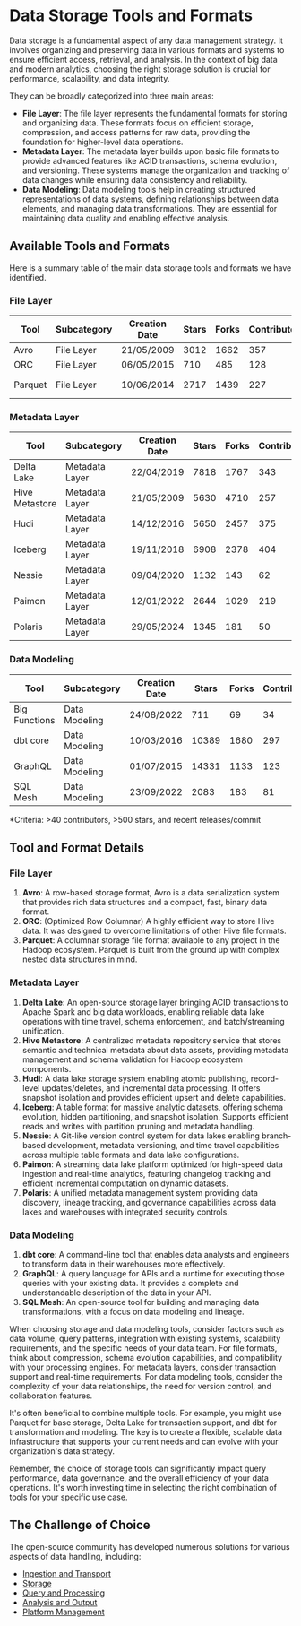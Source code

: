 # Data Storage Tools and Formats

Data storage is a fundamental aspect of any data management strategy. It involves organizing and preserving data in various formats and systems to ensure efficient access, retrieval, and analysis. In the context of big data and modern analytics, choosing the right storage solution is crucial for performance, scalability, and data integrity.

They can be broadly categorized into three main areas:
- **File Layer**: The file layer represents the fundamental formats for storing and organizing data. These formats focus on efficient storage, compression, and access patterns for raw data, providing the foundation for higher-level data operations.
- **Metadata Layer**: The metadata layer builds upon basic file formats to provide advanced features like ACID transactions, schema evolution, and versioning. These systems manage the organization and tracking of data changes while ensuring data consistency and reliability.
- **Data Modeling**: Data modeling tools help in creating structured representations of data systems, defining relationships between data elements, and managing data transformations. They are essential for maintaining data quality and enabling effective analysis.

## Available Tools and Formats

Here is a summary table of the main data storage tools and formats we have identified.

### File Layer

| Tool | Subcategory | Creation Date | Stars | Forks | Contributors | Last Release | Latest Commit | Meets Criteria* | Link |
|---|---|---|---|---|---|---|---|---|---|
| Avro | File Layer | 21/05/2009 | 3012 | 1662 | 357 | 05/08/2024 | 19/02/2025 | Yes | https://github.com/apache/avro |
| ORC | File Layer | 06/05/2015 | 710 | 485 | 128 | 10/01/2025 | 16/02/2025 | Yes | https://github.com/apache/orc |
| Parquet | File Layer | 10/06/2014 | 2717 | 1439 | 227 | 02/12/2024 | 17/02/2025 | Yes | https://github.com/apache/parquet-mr |

### Metadata Layer

| Tool | Subcategory | Creation Date | Stars | Forks | Contributors | Last Release | Latest Commit | Meets Criteria* | Link |
|---|---|---|---|---|---|---|---|---|---|
| Delta Lake | Metadata Layer | 22/04/2019 | 7818 | 1767 | 343 | 06/01/2025 | 19/02/2025 | Yes | https://github.com/delta-io/delta |
| Hive Metastore | Metadata Layer | 21/05/2009 | 5630 | 4710 | 257 | N/A | 19/02/2025 | Yes | https://github.com/apache/hive |
| Hudi | Metadata Layer | 14/12/2016 | 5650 | 2457 | 375 | 19/02/2025 | 19/02/2025 | Yes | https://github.com/apache/hudi |
| Iceberg | Metadata Layer | 19/11/2018 | 6908 | 2378 | 404 | 13/02/2025 | 19/02/2025 | Yes | https://github.com/apache/iceberg |
| Nessie | Metadata Layer | 09/04/2020 | 1132 | 143 | 62 | 18/02/2025 | 19/02/2025 | Yes | https://github.com/projectnessie/nessie |
| Paimon | Metadata Layer | 12/01/2022 | 2644 | 1029 | 219 | N/A | 19/02/2025 | Yes | https://github.com/apache/paimon |
| Polaris | Metadata Layer | 29/05/2024 | 1345 | 181 | 50 | N/A | 19/02/2025 | Yes | https://github.com/apache/polaris |

### Data Modeling

| Tool | Subcategory | Creation Date | Stars | Forks | Contributors | Last Release | Latest Commit | Meets Criteria* | Link |
|---|---|---|---|---|---|---|---|---|---|
| Big Functions | Data Modeling | 24/08/2022 | 711 | 69 | 34 | 08/11/2024 | 17/02/2025 | No | https://github.com/unytics/bigfunctions |
| dbt core | Data Modeling | 10/03/2016 | 10389 | 1680 | 297 | 29/01/2025 | 19/02/2025 | Yes | https://github.com/dbt-labs/dbt-core |
| GraphQL | Data Modeling | 01/07/2015 | 14331 | 1133 | 123 | 27/10/2021 | 06/02/2025 | Yes | https://github.com/graphql/graphql-spec |
| SQL Mesh | Data Modeling | 23/09/2022 | 2083 | 183 | 81 | 19/02/2025 | 19/02/2025 | Yes | https://github.com/TobikoData/sqlmesh |

*Criteria: >40 contributors, >500 stars, and recent releases/commit

## Tool and Format Details

### File Layer

1. **Avro**: A row-based storage format, Avro is a data serialization system that provides rich data structures and a compact, fast, binary data format.
2. **ORC**: (Optimized Row Columnar) A highly efficient way to store Hive data. It was designed to overcome limitations of other Hive file formats.
3. **Parquet**: A columnar storage file format available to any project in the Hadoop ecosystem. Parquet is built from the ground up with complex nested data structures in mind.

### Metadata Layer

1. **Delta Lake**: An open-source storage layer bringing ACID transactions to Apache Spark and big data workloads, enabling reliable data lake operations with time travel, schema enforcement, and batch/streaming unification.
2. **Hive Metastore**: A centralized metadata repository service that stores semantic and technical metadata about data assets, providing metadata management and schema validation for Hadoop ecosystem components.
3. **Hudi**: A data lake storage system enabling atomic publishing, record-level updates/deletes, and incremental data processing. It offers snapshot isolation and provides efficient upsert and delete capabilities.
4. **Iceberg**: A table format for massive analytic datasets, offering schema evolution, hidden partitioning, and snapshot isolation. Supports efficient reads and writes with partition pruning and metadata handling.
5. **Nessie**: A Git-like version control system for data lakes enabling branch-based development, metadata versioning, and time travel capabilities across multiple table formats and data lake configurations.
6. **Paimon**: A streaming data lake platform optimized for high-speed data ingestion and real-time analytics, featuring changelog tracking and efficient incremental computation on dynamic datasets.
7. **Polaris**: A unified metadata management system providing data discovery, lineage tracking, and governance capabilities across data lakes and warehouses with integrated security controls.

### Data Modeling

1. **dbt core**: A command-line tool that enables data analysts and engineers to transform data in their warehouses more effectively.
2. **GraphQL**: A query language for APIs and a runtime for executing those queries with your existing data. It provides a complete and understandable description of the data in your API.
3. **SQL Mesh**: An open-source tool for building and managing data transformations, with a focus on data modeling and lineage.

When choosing storage and data modeling tools, consider factors such as data volume, query patterns, integration with existing systems, scalability requirements, and the specific needs of your data team. For file formats, think about compression, schema evolution capabilities, and compatibility with your processing engines. For metadata layers, consider transaction support and real-time requirements. For data modeling tools, consider the complexity of your data relationships, the need for version control, and collaboration features.

It's often beneficial to combine multiple tools. For example, you might use Parquet for base storage, Delta Lake for transaction support, and dbt for transformation and modeling. The key is to create a flexible, scalable data infrastructure that supports your current needs and can evolve with your organization's data strategy.

Remember, the choice of storage tools can significantly impact query performance, data governance, and the overall efficiency of your data operations. It's worth investing time in selecting the right combination of tools for your specific use case.

## The Challenge of Choice
The open-source community has developed numerous solutions for various aspects of data handling, including:
- [Ingestion and Transport](01.ingestion_and_transport.md)
- [Storage](02.storage.md)
- [Query and Processing](03.query_and_processing.md)
- [Analysis and Output](04.analysis_and_output.md)
- [Platform Management](05.platform_management.md)